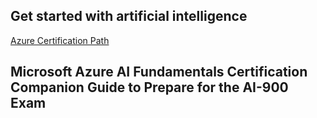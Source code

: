 ## Get started with artificial intelligence
[Azure Certification Path](https://www.pluralsight.com/resources/blog/cloud/which-azure-certification-is-right-for-me)
## Microsoft Azure AI Fundamentals Certification Companion Guide to Prepare for the AI-900 Exam